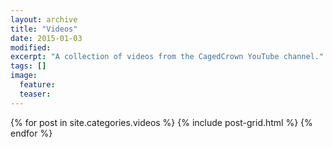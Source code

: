 ```yaml
---
layout: archive
title: "Videos"
date: 2015-01-03
modified:
excerpt: "A collection of videos from the CagedCrown YouTube channel."
tags: []
image:
  feature: 
  teaser: 
---
```


<div class="tiles">
{% for post in site.categories.videos %}
  {% include post-grid.html %}
{% endfor %}
</div><!-- /.tiles -->
